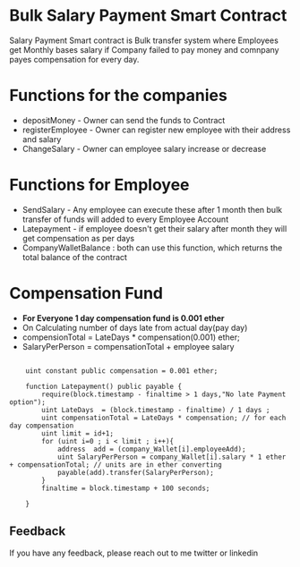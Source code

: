 
# Bulk Salary Payment Smart Contract

Salary Payment Smart contract is Bulk transfer system where Employees get Monthly bases salary if Company failed to pay money and comnpany payes compensation for every day.


# Functions for the companies
- depositMoney  - Owner can send the funds to Contract
- registerEmployee - Owner can register new employee with their address and salary
- ChangeSalary - Owner can employee salary increase or decrease

# Functions for Employee
- SendSalary  - Any employee can execute these after 1 month then bulk transfer of funds  will added to every Employee Account 
- Latepayment - if employee doesn't get their salary after month they will get compensation as per days
- CompanyWalletBalance : both  can use this function, which returns the total balance of the contract

# Compensation Fund  
- **For Everyone 1 day compensation fund is 0.001 ether**
- On Calculating number of days late from actual day(pay day)
- compensionTotal = LateDays * compensation(0.001) ether;
- SalaryPerPerson =  compensationTotal + employee salary

```
    
    uint constant public compensation = 0.001 ether;

    function Latepayment() public payable { 
        require(block.timestamp - finaltime > 1 days,"No late Payment option");
        uint LateDays  = (block.timestamp - finaltime) / 1 days ;
        uint compensationTotal = LateDays * compensation; // for each day compensation
        uint limit = id+1;
        for (uint i=0 ; i < limit ; i++){
            address  add = (company_Wallet[i].employeeAdd);
            uint SalaryPerPerson = company_Wallet[i].salary * 1 ether + compensationTotal; // units are in ether converting 
            payable(add).transfer(SalaryPerPerson);
        }
        finaltime = block.timestamp + 100 seconds;

    }

```


## Feedback

If you have any feedback, please reach out to me twitter or linkedin
